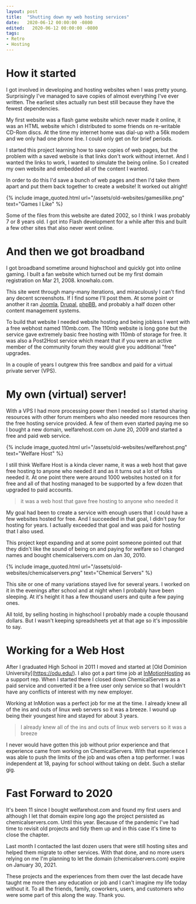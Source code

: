 ```yaml
---
layout: post
title:  "Shutting down my web hosting services"
date:   2020-06-12 00:00:00 -0800
edited:   2020-06-12 00:00:00 -0800
tags:
- Retro
- Hosting
---
```


# How it started

I got involved in developing and hosting websites when I was pretty young. Surprisingly I've managed to save copies of almost everything I've ever written. The earliest sites actually run best still because they have the fewest dependencies.

My first website was a flash game website which never made it online, it was an HTML website which I distributed to some friends on re-writable CD-Rom discs. At the time my internet home was dial-up with a 56k modem and we only had one phone line. I could only get on for brief periods. 

I started this project learning how to save copies of web pages, but the problem with a saved website is that links don't work without internet. And I wanted the links to work, I wanted to simulate the being online. So I created my own website and embedded all of the content I wanted. 

In order to do this I'd save a bunch of web pages and then I'd take them apart and put them back together to create a website! It worked out alright!

{% include image_quoted.html url="/assets/old-websites/gamesilike.png" text="Games I Like" %}

Some of the files from this website are dated 2002, so I think I was probably 7 or 8 years old. I got into Flash development for a while after this and built a few other sites that also never went online.

# And then we got broadband

I got broadband sometime around highschool and quickly got into online gaming. I built a fan website which turned out be my first domain registration on Mar 21, 2008. knowhalo.com.

This site went through many-many iterations, and miraculously I can't find any decent screenshots. If I find some I'll post them. At some point or another it ran [Joomla](https://www.joomla.org/), [Drupal](https://www.drupal.org/), [phpBB](https://www.phpbb.com/), and probably a half dozen other content management systems.

To build that website I needed website hosting and being jobless I went with a free webhost named 110mb.com. The 110mb website is long gone but the service gave extremely basic free hosting with 110mb of storage for free. It was also a Post2Host service which meant that if you were an active member of the community forum they would give you additional "free" upgrades.

In a couple of years I outgrew this free sandbox and paid for a virtual private server (VPS).

# My own (virtual) server!

With a VPS I had more processing power then I needed so I started sharing resources with other forum members who also needed more resources then the free hosting service provided. A few of them even started paying me so I bought a new domain, welfarehost.com on June 20, 2009 and started a free and paid web service. 

{% include image_quoted.html url="/assets/old-websites/welfarehost.png" text="Welfare Host" %}

I still think Welfare Host is a kinda clever name, it was a web host that gave free hosting to anyone who needed it and as it turns out a lot of folks needed it. At one point there were around 1000 websites hosted on it for free and all of that  hosting managed to be supported by a few dozen that upgraded to paid accounts.

> it was a web host that gave free hosting to anyone who needed it

My goal had been to create a service with enough users that I could have a few websites hosted for free. And I succeeded in that goal, I didn't pay for hosting for years. I actually exceeded that goal and was paid for hosting that I also used.

This project kept expanding and at some point someone pointed out that they didn't like the sound of being on and paying for welfare so I changed names and bought chemicalservers.com on Jan 30, 2010.

{% include image_quoted.html url="/assets/old-websites/chemicalservers.png" text="Chemical Servers" %}


This site or one of many variations stayed live for several years. I worked on it in the evenings after school and at night when I probably have been sleeping. At it's height it has a few thousand users and quite a few paying ones. 

All told, by selling hosting in highschool I probably made a couple thousand dollars. But I wasn't keeping spreadsheets yet at that age so it's impossible to say.

# Working for a Web Host

After I graduated High School in 2011 I moved and started at [Old Dominion University[(https://odu.edu/). I also got a part time job at [InMotionHosting](https://www.inmotionhosting.com/) as a support rep. When I started there I closed down ChemicalServers as a paid service and converted it be a free user only service so that I wouldn't have any conflicts of interest with my new employer.

Working at InMotion was a perfect job for me at the time. I already knew all of the ins and outs of linux web servers so it was a breeze. I wound up being their youngest hire and stayed for about 3 years. 

> I already knew all of the ins and outs of linux web servers so it was a breeze

I never would have gotten this job without prior experience and that experience came from working on ChemicalServers. With that experience I was able to push the limits of the job and was often a top performer. I was independent at 18, paying for school without taking on debt. Such a stellar gig.

# Fast Forward to 2020

It's been 11 since I bought welfarehost.com and found my first users and although I let that domain expire long ago the project persisted as chemicalservers.com. Until this year. Because of the pandemic I've had time to revisit old projects and tidy them up and in this case it's time to close the chapter.

Last month I contacted the last dozen users that were still hosting sites and helped them migrate to other services. With that done, and no more users relying on me I'm planning to let the domain (chemicalservers.com) expire on January 30, 2021.

These projects and the experiences from them over the last decade have taught me more then any education or job and I can't imagine my life today without it. To all the friends, family, coworkers, users, and customers who were some part of this along the way. Thank you.